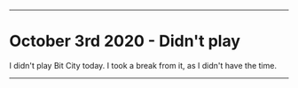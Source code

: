 
***

# October 3rd 2020 - Didn't play

I didn't play Bit City today. I took a break from it, as I didn't have the time.

***
